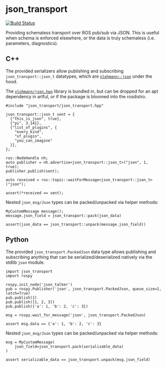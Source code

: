 # json_transport

[![Build Status](https://travis-ci.org/locusrobotics/json_transport.svg?branch=devel)](https://travis-ci.org/locusrobotics/json_transport)

Providing schemaless transport over ROS pub/sub via JSON. This is useful when schema is enforced elsewhere, or the data is truly schemaless (i.e. parameters, diagnostics).

## C++

The provided serializers allow publishing and subscribing `json_transport::json_t` datatypes, which are [`nlohmann::json`](https://github.com/nlohmann/json) under the hood.

The [`nlohmann/json.hpp`](https://github.com/nlohmann/json/blob/develop/single_include/nlohmann/json.hpp) library is bundled in, but can be dropped for an apt dependency in artful, or if the package is bloomed into the rosdistro.

```
#include "json_transport/json_transport.hpp"

json_transport::json_t sent = {
  {"this_is_json", true},
  {"pi", 3.141},
  {"list_of_plugins", {
    "every_kind",
    "of_plugin",
    "you_can_imagine"
  }},
};

ros::NodeHandle nh;
auto publisher = nh.advertise<json_transport::json_t>("json", 1, true);
publisher.publish(sent);

auto received = ros::topic::waitForMessage<json_transport::json_t>("json");

assert(*received == sent);
```

Nested `json_msg/Json` types can be packed/unpacked via helper methods:

```
MyCustomMessage message();
message.json_field = json_transport::pack(json_data)

assert(json_data == json_transport::unpack(message.json_field))
```


## Python

The provided `json_transport.PackedJson` data type allows publishing and subscribing anything that can be serialized/deserialized natively via the stdlib `json` module.

```
import json_transport
import rospy

rospy.init_node('json_talker')
pub = rospy.Publisher('json', json_transport.PackedJson, queue_size=1, latch=True)
pub.publish(1)
pub.publish([1, 2, 3])
pub.publish({'a': 1, 'b': 2, 'c': 3})

msg = rospy.wait_for_message('json', json_transport.PackedJson)

assert msg.data == {'a': 1, 'b': 2, 'c': 3}
```

Nested `json_msg/Json` types can be packed/unpacked via helper methods:

```
msg = MyCustomMessage(
    json_field=json_transport.pack(serializable_data)
)

assert serializable_data == json_transport.unpack(msg.json_field)
```
